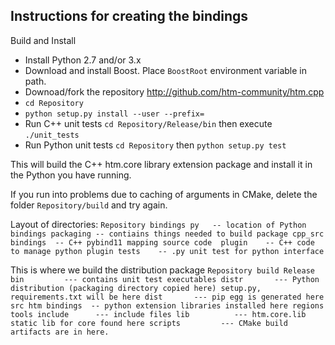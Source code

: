 ## Instructions for creating the bindings

Build and Install
* Install Python 2.7 and/or 3.x
* Download and install Boost. Place `BoostRoot` environment variable in path.
* Downoad/fork the repository http://github.com/htm-community/htm.cpp
* `cd Repository`
* `python setup.py install --user --prefix=`
* Run C++ unit tests `cd Repository/Release/bin`  then execute `./unit_tests`
* Run Python unit tests `cd Repository` then `python setup.py test`

This will build the C++ htm.core library extension package and install it in the Python
you have running.  

If you run into problems due to caching of arguments in CMake, delete the folder `Repository/build` and try again.


Layout of directories:
`
  Repository
     bindings
        py   -- location of Python bindings
          packaging -- contiains things needed to build package
          cpp_src 
            bindings  -- C++ pybind11 mapping source code 
            plugin    -- C++ code to manage python plugin
          tests    -- .py unit test for python interface
`

This is where we build the distribution package
`
  Repository
     build
        Release
	   bin         --- contains unit test executables
	   distr       --- Python distribution (packaging directory copied here)
                           setup.py, requirements.txt will be here
	      dist       --- pip egg is generated here
	      src
	         htm
		    bindings  -- python extension libraries installed here
		       regions
		       tools
           include      --- include files
           lib          --- htm.core.lib  static lib for core found here
        scripts         --- CMake build artifacts are in here.
`

